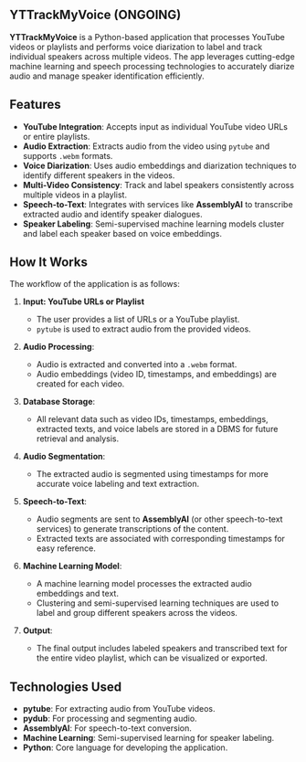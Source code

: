 ## YTTrackMyVoice (ONGOING)

**YTTrackMyVoice** is a Python-based application that processes YouTube videos or playlists and performs voice diarization to label and track individual speakers across multiple videos. The app leverages cutting-edge machine learning and speech processing technologies to accurately diarize audio and manage speaker identification efficiently.

## Features

- **YouTube Integration**: Accepts input as individual YouTube video URLs or entire playlists.
- **Audio Extraction**: Extracts audio from the video using `pytube` and supports `.webm` formats.
- **Voice Diarization**: Uses audio embeddings and diarization techniques to identify different speakers in the videos.
- **Multi-Video Consistency**: Track and label speakers consistently across multiple videos in a playlist.
- **Speech-to-Text**: Integrates with services like **AssemblyAI** to transcribe extracted audio and identify speaker dialogues.
- **Speaker Labeling**: Semi-supervised machine learning models cluster and label each speaker based on voice embeddings.

## How It Works

The workflow of the application is as follows:

1. **Input: YouTube URLs or Playlist**
    - The user provides a list of URLs or a YouTube playlist.
    - `pytube` is used to extract audio from the provided videos.

2. **Audio Processing**:
    - Audio is extracted and converted into a `.webm` format.
    - Audio embeddings (video ID, timestamps, and embeddings) are created for each video.

3. **Database Storage**:
    - All relevant data such as video IDs, timestamps, embeddings, extracted texts, and voice labels are stored in a DBMS for future retrieval and analysis.

4. **Audio Segmentation**:
    - The extracted audio is segmented using timestamps for more accurate voice labeling and text extraction.

5. **Speech-to-Text**:
    - Audio segments are sent to **AssemblyAI** (or other speech-to-text services) to generate transcriptions of the content.
    - Extracted texts are associated with corresponding timestamps for easy reference.

6. **Machine Learning Model**:
    - A machine learning model processes the extracted audio embeddings and text.
    - Clustering and semi-supervised learning techniques are used to label and group different speakers across the videos.

7. **Output**:
    - The final output includes labeled speakers and transcribed text for the entire video playlist, which can be visualized or exported.

## Technologies Used

- **pytube**: For extracting audio from YouTube videos.
- **pydub**: For processing and segmenting audio.
- **AssemblyAI**: For speech-to-text conversion.
- **Machine Learning**: Semi-supervised learning for speaker labeling.
- **Python**: Core language for developing the application.
